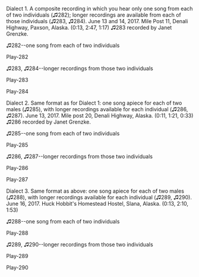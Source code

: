 Dialect 1. A composite recording in which you hear only one song from
each of two individuals (♫282); longer recordings are available from
each of those individuals (♫283, ♫284). June 13 and 14, 2017. Mile Post
11, Denali Highway, Paxson, Alaska. (0:13, 2:47, 1:17) ♫283 recorded by
Janet Grenzke.

♫282--one song from each of two individuals

Play-282

♫283, ♫284--longer recordings from those two individuals

Play-283

Play-284

Dialect 2. Same format as for Dialect 1: one song apiece for each of two
males (♫285), with longer recordings available for each individual
(♫286, ♫287). June 13, 2017. Mile post 20, Denali Highway, Alaska.
(0:11, 1:21, 0:33) ♫286 recorded by Janet Grenzke.

♫285--one song from each of two individuals

Play-285

♫286, ♫287--longer recordings from those two individuals

Play-286

Play-287

Dialect 3. Same format as above: one song apiece for each of two males
(♫288), with longer recordings available for each individual (♫289,
♫290). June 16, 2017. Huck Hobbit's Homestead Hostel, Slana, Alaska.
(0:13, 2:10, 1:53)

♫288--one song from each of two individuals

Play-288

♫289, ♫290--longer recordings from those two individuals

Play-289

Play-290

